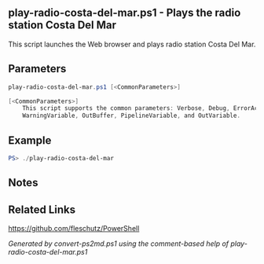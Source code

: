 ## play-radio-costa-del-mar.ps1 - Plays the radio station Costa Del Mar

This script launches the Web browser and plays radio station Costa Del Mar.

## Parameters
```powershell
play-radio-costa-del-mar.ps1 [<CommonParameters>]

[<CommonParameters>]
    This script supports the common parameters: Verbose, Debug, ErrorAction, ErrorVariable, WarningAction, 
    WarningVariable, OutBuffer, PipelineVariable, and OutVariable.
```

## Example
```powershell
PS> ./play-radio-costa-del-mar

```

## Notes

## Related Links
https://github.com/fleschutz/PowerShell

*Generated by convert-ps2md.ps1 using the comment-based help of play-radio-costa-del-mar.ps1*
